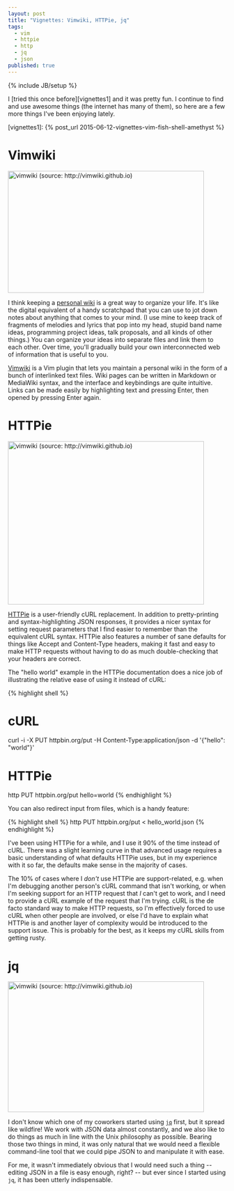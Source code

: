 ```yaml
---
layout: post
title: "Vignettes: Vimwiki, HTTPie, jq"
tags:
  - vim
  - httpie
  - http
  - jq
  - json
published: true
---
```


{% include JB/setup %}

I [tried this once before][vignettes1] and it was pretty fun. I continue to find and use awesome things (the internet has many of them), so here are a few more things I've been enjoying lately.

[vignettes1]: {% post_url 2015-06-12-vignettes-vim-fish-shell-amethyst %}

# Vimwiki

<a href="{{ site.url }}/assets/2016-05-10-vimwiki.png" class="img-link">
  <img src="{{ site.url }}/assets/2016-05-10-vimwiki.png" width="450" height="280" title="vimwiki (source: http://vimwiki.github.io)">
</a>

I think keeping a [personal wiki][pwiki] is a great way to organize your life. It's like the digital equivalent of a handy scratchpad that you can use to jot down notes about anything that comes to your mind. (I use mine to keep track of fragments of melodies and lyrics that pop into my head, stupid band name ideas, programming project ideas, talk proposals, and all kinds of other things.) You can organize your ideas into separate files and link them to each other. Over time, you'll gradually build your own interconnected web of information that is useful to you.

[Vimwiki][vwiki] is a Vim plugin that lets you maintain a personal wiki in the form of a bunch of interlinked text files. Wiki pages can be written in Markdown or MediaWiki syntax, and the interface and keybindings are quite intuitive. Links can be made easily by highlighting text and pressing Enter, then opened by pressing Enter again.

[pwiki]: https://en.wikipedia.org/wiki/Personal_wiki
[vwiki]: http://vimwiki.github.io

# HTTPie

<a href="{{ site.url }}/assets/2016-05-11-httpie.png" class="img-link">
  <img src="{{ site.url }}/assets/2016-05-11-httpie.png" width="450" height="375" title="vimwiki (source: http://vimwiki.github.io)">
</a>

[HTTPie][httpie] is a user-friendly cURL replacement. In addition to pretty-printing and syntax-highlighting JSON responses, it provides a nicer syntax for setting request parameters that I find easier to remember than the equivalent cURL syntax. HTTPie also features a number of sane defaults for things like Accept and Content-Type headers, making it fast and easy to make HTTP requests without having to do as much double-checking that your headers are correct.

The "hello world" example in the HTTPie documentation does a nice job of illustrating the relative ease of using it instead of cURL:

{% highlight shell %}
# cURL
curl -i -X PUT httpbin.org/put -H Content-Type:application/json -d '{"hello": "world"}'

# HTTPie
http PUT httpbin.org/put hello=world
{% endhighlight %}

You can also redirect input from files, which is a handy feature:

{% highlight shell %}
http PUT httpbin.org/put < hello_world.json
{% endhighlight %}

I've been using HTTPie for a while, and I use it 90% of the time instead of cURL. There was a slight learning curve in that advanced usage requires a basic understanding of what defaults HTTPie uses, but in my experience with it so far, the defaults make sense in the majority of cases.

The 10% of cases where I *don't* use HTTPie are support-related, e.g. when I'm debugging another person's cURL command that isn't working, or when I'm seeking support for an HTTP request that *I* can't get to work, and I need to provide a cURL example of the request that I'm trying. cURL is the de facto standard way to make HTTP requests, so I'm effectively forced to use cURL when other people are involved, or else I'd have to explain what HTTPie is and another layer of complexity would be introduced to the support issue. This is probably for the best, as it keeps my cURL skills from getting rusty.

[httpie]: http://httpie.org

# jq

<a href="{{ site.url }}/assets/2016-05-13-jq.png" class="img-link">
  <img src="{{ site.url }}/assets/2016-05-13-jq.png" width="450" height="300" title="vimwiki (source: http://vimwiki.github.io)">
</a>

I don't know which one of my coworkers started using [`jq`][jq] first, but it spread like wildfire! We work with JSON data almost constantly, and we also like to do things as much in line with the Unix philosophy as possible. Bearing those two things in mind, it was only natural that we would need a flexible command-line tool that we could pipe JSON to and manipulate it with ease.

For me, it wasn't immediately obvious that I would need such a thing -- editing JSON in a file is easy enough, right?  -- but ever since I started using `jq`, it has been utterly indispensable.

[jq]: https://stedolan.github.io/jq/

